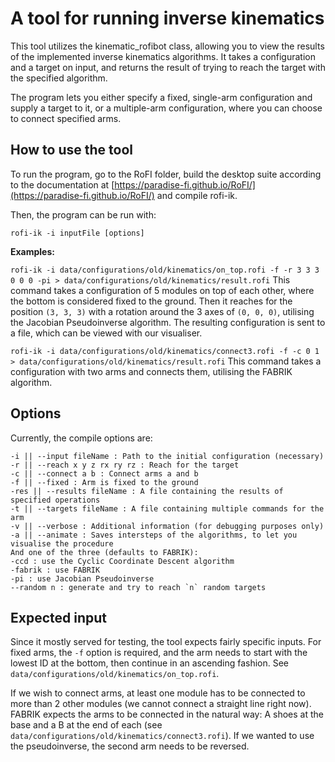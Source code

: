 # A tool for running inverse kinematics

This tool utilizes the kinematic_rofibot class, allowing you to view the results of the implemented inverse kinematics algorithms. It takes a configuration and a target on input, and returns the result of trying to reach the target with the specified algorithm.

The program lets you either specify a fixed, single-arm configuration and supply a target to it, or a multiple-arm configuration, where you can choose to connect specified arms.

## How to use the tool

To run the program, go to the RoFI folder, build the desktop suite according to the documentation at [https://paradise-fi.github.io/RoFI/](https://paradise-fi.github.io/RoFI/) and compile rofi-ik.

Then, the program can be run with:

`rofi-ik -i inputFile [options]`

<b>Examples:</b>

`rofi-ik -i data/configurations/old/kinematics/on_top.rofi -f -r 3 3 3 0 0 0 -pi > data/configurations/old/kinematics/result.rofi`
This command takes a configuration of 5 modules on top of each other, where the bottom is considered fixed to the ground. Then it reaches for the position `(3, 3, 3)` with a rotation around the 3 axes of `(0, 0, 0)`, utilising the Jacobian Pseudoinverse algorithm. The resulting configuration is sent to a file, which can be viewed with our visualiser.

`rofi-ik -i data/configurations/old/kinematics/connect3.rofi -f -c 0 1 > data/configurations/old/kinematics/result.rofi`
This command takes a configuration with two arms and connects them, utilising the FABRIK algorithm.

## Options

Currently, the compile options are:
```
-i || --input fileName : Path to the initial configuration (necessary)
-r || --reach x y z rx ry rz : Reach for the target
-c || --connect a b : Connect arms a and b
-f || --fixed : Arm is fixed to the ground
-res || --results fileName : A file containing the results of specified operations
-t || --targets fileName : A file containing multiple commands for the arm
-v || --verbose : Additional information (for debugging purposes only)
-a || --animate : Saves intersteps of the algorithms, to let you visualise the procedure
And one of the three (defaults to FABRIK):
-ccd : use the Cyclic Coordinate Descent algorithm
-fabrik : use FABRIK
-pi : use Jacobian Pseudoinverse
--random n : generate and try to reach `n` random targets
```

## Expected input

Since it mostly served for testing, the tool expects fairly specific inputs. For fixed arms, the `-f` option is required, and the arm needs to start with the lowest ID at the bottom, then continue in an ascending fashion. See `data/configurations/old/kinematics/on_top.rofi`.

If we wish to connect arms, at least one module has to be connected to more than 2 other modules (we cannot connect a straight line right now). FABRIK expects the arms to be connected in the natural way: A shoes at the base and a B at the end of each (see `data/configurations/old/kinematics/connect3.rofi`). If we wanted to use the pseudoinverse, the second arm needs to be reversed.
